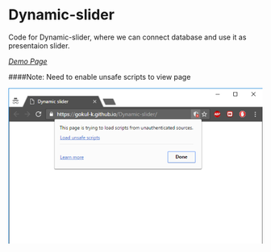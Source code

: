 # Dynamic-slider

Code for Dynamic-slider, where we can connect database and use it as presentaion slider.

*[Demo Page](https://gokul-k.github.io/Dynamic-slider/)*

####Note: Need to enable unsafe scripts to view page

![alt text](https://github.com/gokul-k/Dynamic-slider/blob/master/error_2.png)
